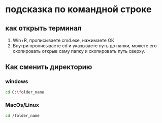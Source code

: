 # подсказка по командной строке

## как открыть терминал
1. Win+R, прописываете cmd.exe, нажимаете ОК
2. Внутри прописываете cd и указываете путь до папки, можете его скопировать открыв саму папку и скопировать путь сверху.

## Как сменить директорию
### windows
```sh
cd C:\folder_name
```

### MacOs/Linux
```sh
cd /folder_name
```
